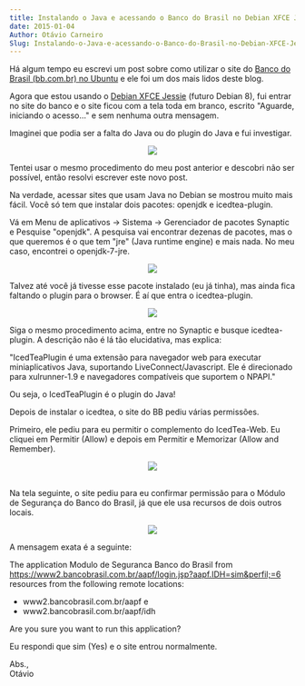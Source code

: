 ```yaml
---
title: Instalando o Java e acessando o Banco do Brasil no Debian XFCE Jessie
date: 2015-01-04
Author: Otávio Carneiro
Slug: Instalando-o-Java-e-acessando-o-Banco-do-Brasil-no-Debian-XFCE-Jessie
---
```


Há algum tempo eu escrevi um post sobre como utilizar o site do [Banco
do Brasil (bb.com.br) no
Ubuntu](http://umcarneiro.blogspot.com.br/2013/04/como-acessar-o-site-do-banco-do-brasil.html)
e ele foi um dos mais lidos deste blog.

Agora que estou usando o [Debian XFCE
Jessie](http://umcarneiro.blogspot.com/2014/11/deixando-o-debian-xfce-bonito.html)
(futuro Debian 8), fui entrar no site do banco e o site ficou com a tela
toda em branco, escrito "Aguarde, iniciando o acesso..." e sem nenhuma
outra mensagem.

Imaginei que podia ser a falta do Java ou do plugin do Java e fui
investigar.

<div class="separator" style="clear: both; text-align: center;">

[![](http://2.bp.blogspot.com/-7jhM11fQGdo/VK-tlDNWHRI/AAAAAAAACdw/MAjfy7EGkcM/s1600/bb_branco.png)](http://2.bp.blogspot.com/-7jhM11fQGdo/VK-tlDNWHRI/AAAAAAAACdw/MAjfy7EGkcM/s1600/bb_branco.png)

</div>

Tentei usar o mesmo procedimento do meu post anterior e descobri não ser
possível, então resolvi escrever este novo post.

Na verdade, acessar sites que usam Java no Debian se mostrou muito mais
fácil. Você só tem que instalar dois pacotes: openjdk e icedtea-plugin.

Vá em Menu de aplicativos -\> Sistema -\> Gerenciador de pacotes
Synaptic e Pesquise "openjdk". A pesquisa vai encontrar dezenas de
pacotes, mas o que queremos é o que tem "jre" (Java runtime engine) e
mais nada. No meu caso, encontrei o openjdk-7-jre.

<div class="separator" style="clear: both; text-align: center;">

[![](http://1.bp.blogspot.com/-XaDkzwYJEWE/VKlU3MJLtWI/AAAAAAAACdE/SIFdNg19er4/s1600/openjdk.png)](http://1.bp.blogspot.com/-XaDkzwYJEWE/VKlU3MJLtWI/AAAAAAAACdE/SIFdNg19er4/s1600/openjdk.png)

</div>

Talvez até você já tivesse esse pacote instalado (eu já tinha), mas
ainda fica faltando o plugin para o browser. É aí que entra o
icedtea-plugin.

<div class="separator" style="clear: both; text-align: center;">

[![](http://2.bp.blogspot.com/-OswMVOI5lSo/VKlWD_-brmI/AAAAAAAACdQ/Y_lIUZ2GAsg/s1600/icedtea-plugin.png)](http://2.bp.blogspot.com/-OswMVOI5lSo/VKlWD_-brmI/AAAAAAAACdQ/Y_lIUZ2GAsg/s1600/icedtea-plugin.png)

</div>

Siga o mesmo procedimento acima, entre no Synaptic e busque
icedtea-plugin. A descrição não é lá tão elucidativa, mas explica:

"IcedTeaPlugin é uma extensão para navegador web para executar 
miniaplicativos Java, suportando LiveConnect/Javascript. Ele é
direcionado  
para xulrunner-1.9 e navegadores compatíveis que suportem o NPAPI."

Ou seja, o IcedTeaPlugin é o plugin do Java!

Depois de instalar o icedtea, o site do BB pediu várias permissões.

Primeiro, ele pediu para eu permitir o complemento do IcedTea-Web. Eu
cliquei em Permitir (Allow) e depois em Permitir e Memorizar (Allow and
Remember).

<div class="separator" style="clear: both; text-align: center;">

[![](http://3.bp.blogspot.com/-NiwijARyb24/VK-uIUigisI/AAAAAAAACd4/Z96dwlnH2rw/s1600/bb-permitir.png)](http://3.bp.blogspot.com/-NiwijARyb24/VK-uIUigisI/AAAAAAAACd4/Z96dwlnH2rw/s1600/bb-permitir.png)

</div>

   
Na tela seguinte, o site pediu para eu confirmar permissão para o Módulo
de Segurança do Banco do Brasil, já que ele usa recursos de dois outros
locais.

<div class="separator" style="clear: both; text-align: center;">

[![](http://3.bp.blogspot.com/-SRJSpt6cgU8/VKlX8QPzzpI/AAAAAAAACdc/zVqH49LqTFs/s1600/Modulo_Seguranca_Banco_Brasil_aapf_idh.png)](http://3.bp.blogspot.com/-SRJSpt6cgU8/VKlX8QPzzpI/AAAAAAAACdc/zVqH49LqTFs/s1600/Modulo_Seguranca_Banco_Brasil_aapf_idh.png)

</div>

A mensagem exata é a seguinte:

The application Modulo de Seguranca Banco do Brasil from
https://www2.bancobrasil.com.br/aapf/login.jsp?aapf.IDH=sim&perfil;=6
resources from the following remote locations:

-   www2.bancobrasil.com.br/aapf e
-   www2.bancobrasil.com.br/aapf/idh

Are you sure you want to run this application?

Eu respondi que sim (Yes) e o site entrou normalmente.

Abs.,  
Otávio


